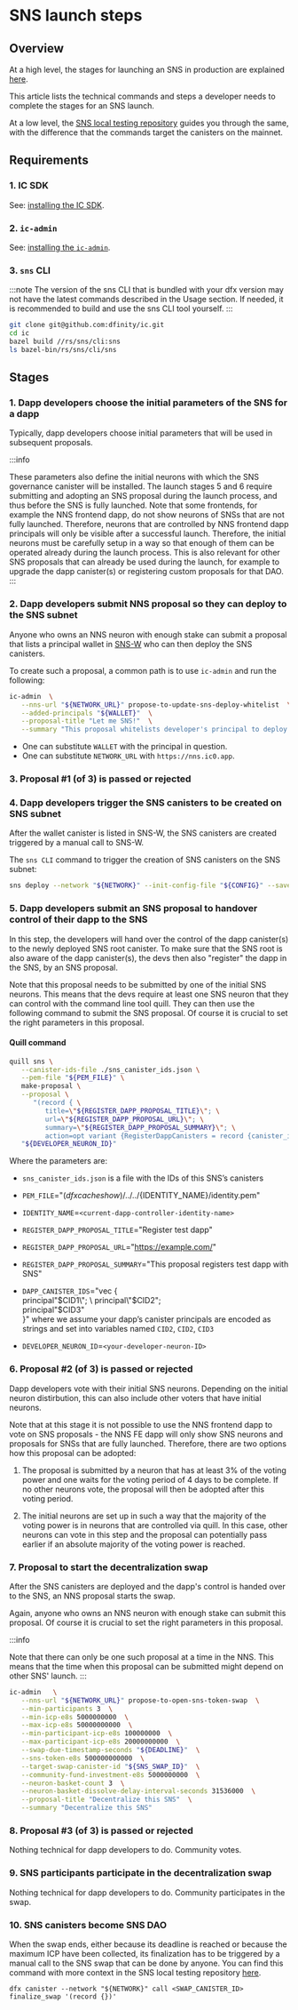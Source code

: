 # SNS launch steps

## Overview
At a high level, the stages for launching an SNS in production are explained [here](../launching/launch-summary.md).

This article lists the technical commands and steps a developer needs to complete the stages for an SNS launch.

At a low level, the [SNS local testing repository](../testing/testing-locally.md) guides you through the same, with the difference that the commands target the canisters on the mainnet.

## Requirements

### 1. IC SDK

See: [installing the IC SDK](../../../setup/install).

### 2. `ic-admin`

See: [installing the `ic-admin`](../../../setup/ic-admin.md).

### 3. `sns` CLI

:::note
The version of the sns CLI that is bundled with your dfx version may not have the latest commands described in the Usage section. If needed, it is recommended to build and use the sns CLI tool yourself.
:::

```bash
git clone git@github.com:dfinity/ic.git
cd ic
bazel build //rs/sns/cli:sns
ls bazel-bin/rs/sns/cli/sns 
```
## Stages

### 1. Dapp developers choose the initial parameters of the SNS for a dapp

Typically, dapp developers choose initial parameters that will be used in subsequent proposals.

:::info 

These parameters also define the initial neurons with which the SNS governance canister will be installed. The launch stages 5 and 6 require submitting and adopting an SNS proposal during the launch process, and thus before the SNS is fully launched. Note that some frontends, for example the NNS frontend dapp, do not show neurons of SNSs that are not fully launched. Therefore, neurons that are controlled by NNS frontend dapp principals will only be visible after a successful launch. Therefore, the initial neurons must be carefully setup in a way so that enough of them can be operated already during the launch process. 
This is also relevant for other SNS proposals that can already be used during the launch, for example to upgrade the dapp canister(s) or registering custom proposals for that DAO.
:::

### 2. Dapp developers submit NNS proposal so they can deploy to the SNS subnet

Anyone who owns an NNS neuron with enough stake can submit a proposal
that lists a principal wallet in [SNS-W](../introduction/sns-architecture.md#SNS-W) who can then deploy the SNS canisters.

To create such a proposal, a common path is to use `ic-admin` and run the following:

```bash 
ic-admin  \
   --nns-url "${NETWORK_URL}" propose-to-update-sns-deploy-whitelist  \
   --added-principals "${WALLET}"  \
   --proposal-title "Let me SNS!"  \
   --summary "This proposal whitelists developer's principal to deploy SNS"
``` 

* One can substitute `WALLET` with the principal in question.
* One can substitute `NETWORK_URL` with `https://nns.ic0.app`.

### 3. Proposal #1 (of 3) is passed or rejected

### 4. Dapp developers trigger the SNS canisters to be created on SNS subnet

After the wallet canister is listed in SNS-W, 
the SNS canisters are created triggered by a manual call to SNS-W.

The `sns CLI` command to trigger the creation of SNS canisters on the SNS subnet: 

```bash
sns deploy --network "${NETWORK}" --init-config-file "${CONFIG}" --save-to "sns_canister_ids.json" 
```

### 5. Dapp developers submit an SNS proposal to handover control of their dapp to the SNS

In this step, the developers will hand over the control of the dapp canister(s) to the newly deployed SNS root canister. To make sure that the SNS root is also aware of the dapp canister(s), the devs then also "register" the dapp in the SNS, by an SNS proposal.

Note that this proposal needs to be submitted by one of the initial SNS neurons. This means that the devs require at least one SNS neuron that they can control with the command line tool quill. They can then use the following command to submit the SNS proposal.
Of course it is crucial to set the right parameters in this proposal.

#### Quill command

```bash
quill sns \
   --canister-ids-file ./sns_canister_ids.json \
   --pem-file "${PEM_FILE}" \
   make-proposal \
   --proposal \
      "(record { \
         title=\"${REGISTER_DAPP_PROPOSAL_TITLE}\"; \
         url=\"${REGISTER_DAPP_PROPOSAL_URL}\"; \
         summary=\"${REGISTER_DAPP_PROPOSAL_SUMMARY}\"; \
         action=opt variant {RegisterDappCanisters = record {canister_ids=${DAPP_CANISTER_IDS}}}})" \
   "${DEVELOPER_NEURON_ID}"
```

Where the parameters are:

* `sns_canister_ids.json` is a file with the IDs of this SNS’s canisters

* `PEM_FILE`="$(dfx cache show)/../../${IDENTITY_NAME}/identity.pem"

* `IDENTITY_NAME`=`<current-dapp-controller-identity-name>`

* `REGISTER_DAPP_PROPOSAL_TITLE`="Register test dapp"

* `REGISTER_DAPP_PROPOSAL_URL`="https://example.com/"

* `REGISTER_DAPP_PROPOSAL_SUMMARY`="This proposal registers test dapp with SNS"

* `DAPP_CANISTER_IDS`="vec { \
 principal\"$CID1\"; \
 principal\"$CID2\"; \
 principal\"$CID3\" \
}" where we assume your dapp’s canister principals are encoded as strings and set into variables named `CID2`, `CID2`, `CID3`

* `DEVELOPER_NEURON_ID`=`<your-developer-neuron-ID>`

### 6. Proposal #2 (of 3) is passed or rejected

Dapp developers vote with their initial SNS neurons. Depending on the initial neuron distirbution, this can also include other voters that have initial neurons. 

Note that at this stage it is not possible to use the NNS frontend dapp to vote on SNS proposals - the NNS FE dapp will only show SNS neurons and proposals for SNSs that are fully launched. Therefore, there are two options how this proposal can be adopted:

1) The proposal is submitted by a neuron that has at least 3% of the voting power and one waits for the voting period of 4 days to be complete. If no other neurons vote, the proposal will then be adopted after this voting period.

2) The initial neurons are set up in such a way that the majority of the voting power is in neurons that are controlled via quill. In this case, other neurons can vote in this step and the proposal can potentially pass earlier if an absolute majority of the voting power is reached.

### 7. Proposal to start the decentralization swap

After the SNS canisters are deployed and the dapp's control is handed over to the SNS, an NNS proposal starts the swap.

Again, anyone who owns an NNS neuron with enough stake can submit this proposal.
Of course it is crucial to set the right parameters in this proposal.

:::info

Note that there can only be one such proposal at a time in the NNS. This means that the time when this proposal can be submitted might depend on other SNS' launch.
:::

```bash
ic-admin   \
   --nns-url "${NETWORK_URL}" propose-to-open-sns-token-swap  \
   --min-participants 3  \
   --min-icp-e8s 5000000000  \
   --max-icp-e8s 50000000000  \
   --min-participant-icp-e8s 100000000  \
   --max-participant-icp-e8s 20000000000  \
   --swap-due-timestamp-seconds "${DEADLINE}"  \
   --sns-token-e8s 500000000000  \
   --target-swap-canister-id "${SNS_SWAP_ID}"  \
   --community-fund-investment-e8s 5000000000  \
   --neuron-basket-count 3  \
   --neuron-basket-dissolve-delay-interval-seconds 31536000  \
   --proposal-title "Decentralize this SNS"  \
   --summary "Decentralize this SNS"
```

### 8. Proposal #3 (of 3) is passed or rejected

Nothing technical for dapp developers to do. Community votes.

### 9. SNS participants participate in the decentralization swap

Nothing technical for dapp developers to do. Community participates in the swap.

### 10. SNS canisters become SNS DAO

When the swap ends, either because its deadline is reached or because the maximum
ICP have been collected, its finalization has to be triggered by a manual call
to the SNS swap that can be done by anyone.
You can find this command with more context in the SNS local testing repository
[here](https://github.com/dfinity/sns-testing/blob/main/finalize_sns_sale.sh#L8).

```
dfx canister --network "${NETWORK}" call <SWAP_CANISTER_ID> finalize_swap '(record {})'
```
